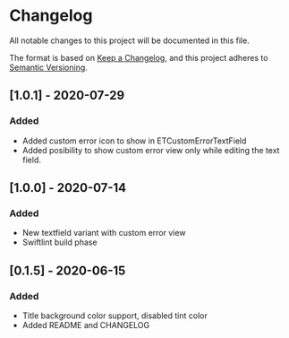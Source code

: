 # Changelog
All notable changes to this project will be documented in this file.

The format is based on [Keep a Changelog](https://keepachangelog.com/en/1.0.0/),
and this project adheres to [Semantic Versioning](https://semver.org/spec/v2.0.0.html).

## [1.0.1] - 2020-07-29

### Added

- Added custom error icon to show in ETCustomErrorTextField
- Added posibility to show custom error view only while editing the text field. 

## [1.0.0] - 2020-07-14

### Added

- New textfield variant with custom error view
- Swiftlint build phase

## [0.1.5] - 2020-06-15

### Added

- Title background color support, disabled tint color
- Added README and CHANGELOG
